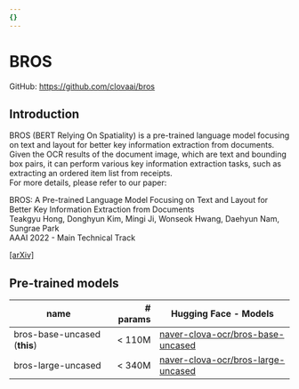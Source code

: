 ```yaml
---
{}
---
```

# BROS

GitHub: https://github.com/clovaai/bros

## Introduction

BROS (BERT Relying On Spatiality) is a pre-trained language model focusing on text and layout for better key information extraction from documents.<br>
Given the OCR results of the document image, which are text and bounding box pairs, it can perform various key information extraction tasks, such as extracting an ordered item list from receipts.<br>
For more details, please refer to our paper:

BROS: A Pre-trained Language Model Focusing on Text and Layout for Better Key Information Extraction from Documents<br>
Teakgyu Hong, Donghyun Kim, Mingi Ji, Wonseok Hwang, Daehyun Nam, Sungrae Park<br>
AAAI 2022 - Main Technical Track

[[arXiv]](https://arxiv.org/abs/2108.04539)

## Pre-trained models
| name               | # params | Hugging Face - Models                                                                           |
|---------------------|---------:|-------------------------------------------------------------------------------------------------|
| bros-base-uncased (**this**)  |   < 110M | [naver-clova-ocr/bros-base-uncased](https://huggingface.co/naver-clova-ocr/bros-base-uncased)   |
| bros-large-uncased |   < 340M | [naver-clova-ocr/bros-large-uncased](https://huggingface.co/naver-clova-ocr/bros-large-uncased) |